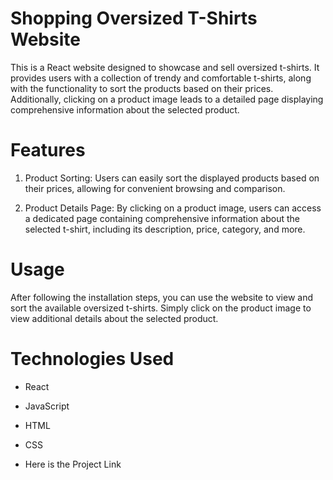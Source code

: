 
# Shopping Oversized T-Shirts Website
This is a React website designed to showcase and sell oversized t-shirts. It provides users with a collection of trendy and comfortable t-shirts, along with the functionality to sort the products based on their prices. Additionally, clicking on a product image leads to a detailed page displaying comprehensive information about the selected product.

# Features

1. Product Sorting: Users can easily sort the displayed products based on their prices, allowing for convenient browsing and comparison.
 
2. Product Details Page: By clicking on a product image, users can access a dedicated page containing comprehensive information about the selected t-shirt, including its description, price, category, and more.

# Usage

After following the installation steps, you can use the website to view and sort the available oversized t-shirts. Simply click on the product image to view additional details about the selected product.

# Technologies Used

- React
- JavaScript
- HTML
- CSS

- Here is the Project Link
